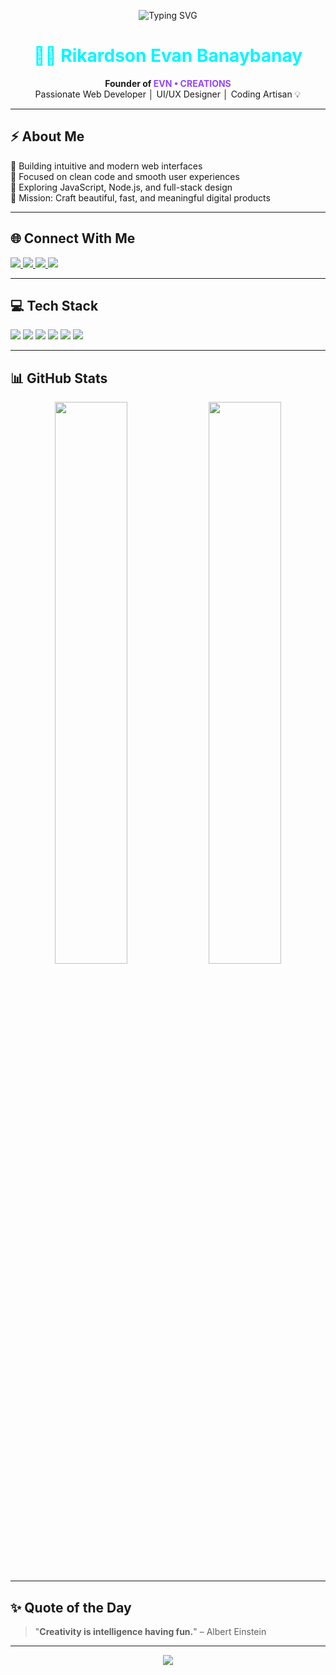<p align="center">
  <img src="https://readme-typing-svg.herokuapp.com?font=Fira+Code&size=22&pause=1000&color=00F7FF&center=true&vCenter=true&width=435&lines=Hi%2C+I'm+Rikardson+Evan;Founder+of+EVN+• CREATIONS;Web+Dev+%7C+UI%2FUX+Designer" alt="Typing SVG" />
</p>

<h1 align="center" style="color:#00f7ff">👨‍💻 Rikardson Evan Banaybanay</h1>
<p align="center">
  <strong>Founder of <span style="color:#9147FF">EVN • CREATIONS</span></strong><br/>
  Passionate Web Developer │ UI/UX Designer │ Coding Artisan 💡
</p>

---

## ⚡ About Me

🚀 Building intuitive and modern web interfaces  
🧠 Focused on clean code and smooth user experiences  
🔭 Exploring JavaScript, Node.js, and full-stack design  
🎯 Mission: Craft beautiful, fast, and meaningful digital products  

---

## 🌐 Connect With Me

<p>
  <a href="https://facebook.com/evn.vrs" target="_blank">
    <img src="https://img.shields.io/badge/Facebook-111827?style=for-the-badge&logo=facebook&logoColor=00f7ff" />
  </a>
  <a href="https://instagram.com/evn.vrs" target="_blank">
    <img src="https://img.shields.io/badge/Instagram-111827?style=for-the-badge&logo=instagram&logoColor=E1306C" />
  </a>
  <a href="mailto:banaybanayrikardson@gmail.com" target="_blank">
    <img src="https://img.shields.io/badge/Email-111827?style=for-the-badge&logo=gmail&logoColor=red" />
  </a>
  <a href="https://discord.gg/tyJf3AHs" target="_blank">
    <img src="https://img.shields.io/badge/Discord-111827?style=for-the-badge&logo=discord&logoColor=5865F2" />
  </a>
</p>

---

## 💻 Tech Stack

<p align="left">
  <img src="https://img.shields.io/badge/HTML5-111827?style=for-the-badge&logo=html5&logoColor=orange" />
  <img src="https://img.shields.io/badge/CSS3-111827?style=for-the-badge&logo=css3&logoColor=blue" />
  <img src="https://img.shields.io/badge/JavaScript-111827?style=for-the-badge&logo=javascript&logoColor=yellow" />
  <img src="https://img.shields.io/badge/Node.js-111827?style=for-the-badge&logo=node.js&logoColor=green" />
  <img src="https://img.shields.io/badge/React-111827?style=for-the-badge&logo=react&logoColor=cyan" />
  <img src="https://img.shields.io/badge/Figma-111827?style=for-the-badge&logo=figma&logoColor=white" />
</p>

---

## 📊 GitHub Stats

<p align="center">
  <img src="https://github-readme-stats.vercel.app/api?username=EVN11-Crtl&show_icons=true&theme=tokyonight&hide_border=true&bg_color=111827&title_color=00f7ff&icon_color=00f7ff" width="48%" />
  <img src="https://streak-stats.demolab.com/?user=EVN11-Crtl&theme=tokyonight&hide_border=true&ring=00f7ff&fire=9147FF&currStreakLabel=00f7ff" width="48%" />
</p>

---

## ✨ Quote of the Day

> "**Creativity is intelligence having fun.**" – Albert Einstein

---

<p align="center">
  <img src="https://visitcount.itsvg.in/api?id=EVN11-Crtl&label=Profile+Visits&color=00f7ff&icon=2&pretty=true" />
</p>

<!-- DESIGN POWERED BY EVN • CREATIONS -->
